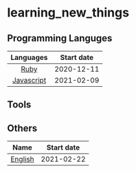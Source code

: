 # learning_new_things

## Programming Languges

| Languages  | Start date  |
| :---: | :---: |
| [Ruby](ruby/information.md) | 2020-12-11 |
| [Javascript](javascript/information.md) | 2021-02-09 |

## Tools

## Others

| Name | Start date |
| :---: | :---: |
| [English](english/information.md) | 2021-02-22 |